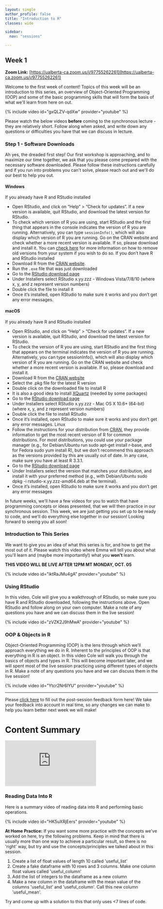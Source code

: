 ```yaml
---
layout: single
author_profile: false
title: "Introduction to R"
classes: wide

sidebar:
  nav: "sessions"

---
```


## Week 1

**Zoom Link:** [https://ualberta-ca.zoom.us/j/97755262261](https://ualberta-ca.zoom.us/j/97755262261)

Welcome to the first week of content! Topics of this week will be an introduction to this series, an overview of Object-Oriented Programming (OOP) and some of the basic programming skills that will form the basis of what we'll learn from here on out.

{% include video id="gxQLZV-qdXw" provider="youtube" %}


Please watch the below videos **before** coming to the synchronous lecture - they are relatively short. Follow along when asked, and write down any questions or difficulties you have that we can discuss in lecture.

### Step 1 - Software Downloads

Ah yes, the dreaded first step! Our first workshop is approaching, and to maximize our time together, we ask that you please come prepared with the necessary software downloaded. Please follow these instructions carefully and if you run into problems you can't solve, please reach out and we'll do our best to help you out.

#### Windows
If you already have R and RStudio installed
* Open RStudio, and click on “Help” > “Check for updates”. If a new version is available, quit RStudio, and download the latest version for RStudio.
* To check which version of R you are using, start RStudio and the first thing that appears in the console indicates the version of R you are running. Alternatively, you can type `sessionInfo()`, which will also display which version of R you are running. Go on the CRAN website and check whether a more recent version is available. If so, please download and install it. You can [check here](https://cran.r-project.org/bin/windows/base/rw-FAQ.html#How-do-I-UNinstall-R_003f) for more information on how to remove old versions from your system if you wish to do so.
If you don’t have R and RStudio installed
* Download R from the [CRAN website](http://cran.r-project.org/bin/windows/base/release.htm).
* Run the `.exe` file that was just downloaded
* Go to the [RStudio download page](https://www.rstudio.com/products/rstudio/download/#download)
* Under Installers select RStudio x.yy.zzz - Windows Vista/7/8/10 (where x, y, and z represent version numbers)
* Double click the file to install it
* Once it’s installed, open RStudio to make sure it works and you don’t get any error messages.
#### macOS
If you already have R and RStudio installed
* Open RStudio, and click on “Help” > “Check for updates”. If a new version is available, quit RStudio, and download the latest version for RStudio.
* To check the version of R you are using, start RStudio and the first thing that appears on the terminal indicates the version of R you are running. Alternatively, you can type sessionInfo(), which will also display which version of R you are running. Go on the CRAN website and check whether a more recent version is available. If so, please download and install it.
* Download R from the [CRAN website](http://cran.r-project.org/bin/macosx/)
* Select the .pkg file for the latest R version
* Double click on the downloaded file to install R
* It is also a good idea to install [XQuartz](https://www.xquartz.org/) (needed by some packages)
* Go to the [RStudio download page](https://www.rstudio.com/products/rstudio/download/#download)
* Under Installers select RStudio x.yy.zzz - Mac OS X 10.6+ (64-bit) (where x, y, and z represent version numbers)
* Double click the file to install RStudio
* Once it’s installed, open RStudio to make sure it works and you don’t get any error messages.
Linux
* Follow the instructions for your distribution from [CRAN](https://cloud.r-project.org/bin/linux), they provide information to get the most recent version of R for common distributions. For most distributions, you could use your package manager (e.g., for Debian/Ubuntu run sudo apt-get install r-base, and for Fedora sudo yum install R), but we don’t recommend this approach as the versions provided by this are usually out of date. In any case, make sure you have at least R 3.3.1.
* Go to the [RStudio download page](https://www.rstudio.com/products/rstudio/download/#download)
* Under Installers select the version that matches your distribution, and install it with your preferred method (e.g., with Debian/Ubuntu sudo dpkg -i rstudio-x.yy.zzz-amd64.deb at the terminal).
* Once it’s installed, open RStudio to make sure it works and you don’t get any error messages

In future weeks, we'll have a few videos for you to watch that have programming concepts or ideas presented, that we will then practice in our synchronous session. This week, we are just getting you set up to be ready to code, and we'll do everything else together in our session! Looking forward to seeing you all soon!

### Introduction to This Series

We want to give you an idea of what this series is for, and how to get the most out of it. Please watch this video where Emma will tell you about what you'll learn and (maybe more importantly!) what you **won't** learn.

**THIS VIDEO WILL BE LIVE AFTER 12PM MT MONDAY, OCT. 05**

{% include video id="iktRaJMu4gA" provider="youtube" %}

### Using RStudio

In this video, Cole will give you a walkthrough of RStudio, so make sure you have R and RStudio downloaded, following the instructions above. Open RStudio and follow along on your own computer. Make a note of any questions you have and we can discuss them in the live session!

{% include video id="zVZK2J9hMwA" provider="youtube" %}

### OOP & Objects in R

Object-Oriented Programming (OOP) is the lens through which we'll approach everything we do in R. Inherent to the principles of OOP is that everything in R is an object. In this video Cole will walk you through the basics of objects and types in R. This will become important later, and we will spent most of the live session practicing using different types of objects in R. Make a note of any questions you have and we can discuss them in the live session!

{% include video id="Ytcr2Nr6lYU" provider="youtube" %}

-----------------------------
Please [click here](https://forms.gle/eu9LVRrNmfToRC2fA) to fill out the post-session feedback form here! We take your feedback into account in real time, so any changes we can make to help you learn better next week we will make!


# Content Summary

<embed src="https://colebrookson.github.io/r-for-biology/sessions/week1_pdf.pdf" type="application/pdf" />

### Reading Data Into R

Here is a summary video of reading data into R and performing basic operations.

{% include video id="HK5uXRjEers" provider="youtube" %}

**At Home Practice:** If you want some more practice with the concepts we've worked on here, try the following problems. Keep in mind that there is usually more than one way to achieve a particular result, so there is no 'right' way, but try and use the concepts/principles we talked about in this session.

1. Create a list of float values of length 10 called 'useful_list'
2. Create a fake dataframe with 10 rows and 3 columns. Make one column float values called 'useful_column'
3. Add the list of integers to the dataframe as a new column
4. Make a new column in the dataframe with the mean value of the columns 'useful_list' and 'useful_column'. Call this new column 'useful_mean'.

Try and come up with a solution to this that only uses <7 lines of code.
